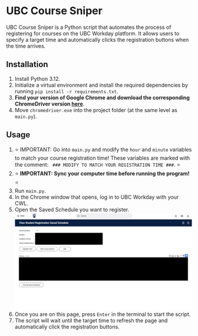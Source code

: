# UBC Course Sniper

UBC Course Sniper is a Python script that automates the process of registering for courses on the UBC Workday platform. It allows users to specify a target time and automatically clicks the registration buttons when the time arrives.

## Installation

1. Install Python 3.12.
2. Initialize a virtual environment and install the required dependencies by running `pip install -r requirements.txt`.
3. **Find your version of Google Chrome and download the corresponding ChromeDriver version [here](https://googlechromelabs.github.io/chrome-for-testing/)**. 
4. Move `chromedriver.exe` into the project folder (at the same level as `main.py`).

## Usage

1. ⭐ IMPORTANT: Go into `main.py` and modify the `hour` and `minute` variables to match your course registration time! These variables are marked with the comment: ` ### MODIFY TO MATCH YOUR REGISTRATION TIME ###`. ⭐
2. ⭐ **IMPORTANT: Sync your computer time before running the program!** ⭐
2. Run `main.py`.
3. In the Chrome window that opens, log in to UBC Workday with your CWL.
4. Open the Saved Schedule you want to register.
![alt text](SavedSchedulePreview.png)
5. Once you are on this page, press `Enter` in the terminal to start the script.
6. The script will wait until the target time to refresh the page and automatically click the registration buttons.